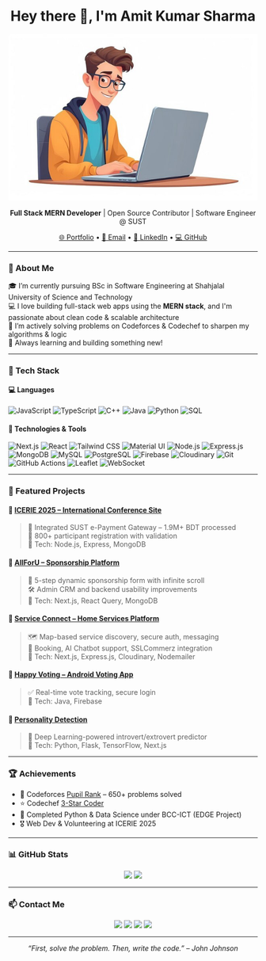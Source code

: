 <h1 align="center">Hey there 👋, I'm Amit Kumar Sharma</h1>

<p align="center">
  <img src="https://github.com/Amitsharma2468/Amitsharma2468/blob/main/cartoon.jpg" />
</p>

<p align="center">
  <strong>Full Stack MERN Developer</strong> | Open Source Contributor | Software Engineer @ SUST  
</p>
<p align="center">
  <a href="https://amitkumarsharma.vercel.app" target="_blank">🌐 Portfolio</a> •
  <a href="mailto:amit09@student.sust.edu" target="_blank">📧 Email</a> •
  <a href="https://linkedin.com/in/amit-kumar-sharma-sust/" target="_blank">🔗 LinkedIn</a> •
  <a href="https://github.com/Amitsharma2468" target="_blank">💻 GitHub</a>
</p>

---

### 🧠 About Me

🎓 I’m currently pursuing BSc in Software Engineering at Shahjalal University of Science and Technology  
💻 I love building full-stack web apps using the **MERN stack**, and I'm passionate about clean code & scalable architecture  
💬 I’m actively solving problems on Codeforces & Codechef to sharpen my algorithms & logic  
🚀 Always learning and building something new!

---

### 🚀 Tech Stack

#### 💻 Languages
![JavaScript](https://img.shields.io/badge/-JavaScript-black?style=flat&logo=javascript)
![TypeScript](https://img.shields.io/badge/-TypeScript-black?style=flat&logo=typescript)
![C++](https://img.shields.io/badge/-C++-black?style=flat&logo=cplusplus)
![Java](https://img.shields.io/badge/-Java-black?style=flat&logo=java)
![Python](https://img.shields.io/badge/-Python-black?style=flat&logo=python)
![SQL](https://img.shields.io/badge/-SQL-black?style=flat&logo=mysql)

#### 🧰 Technologies & Tools
![Next.js](https://img.shields.io/badge/-Next.js-black?style=flat&logo=next.js)
![React](https://img.shields.io/badge/-React-black?style=flat&logo=react)
![Tailwind CSS](https://img.shields.io/badge/-TailwindCSS-black?style=flat&logo=tailwind-css)
![Material UI](https://img.shields.io/badge/-MaterialUI-black?style=flat&logo=mui)
![Node.js](https://img.shields.io/badge/-Node.js-black?style=flat&logo=node.js)
![Express.js](https://img.shields.io/badge/-Express.js-black?style=flat&logo=express)
![MongoDB](https://img.shields.io/badge/-MongoDB-black?style=flat&logo=mongodb)
![MySQL](https://img.shields.io/badge/-MySQL-black?style=flat&logo=mysql)
![PostgreSQL](https://img.shields.io/badge/-PostgreSQL-black?style=flat&logo=postgresql)
![Firebase](https://img.shields.io/badge/-Firebase-black?style=flat&logo=firebase)
![Cloudinary](https://img.shields.io/badge/-Cloudinary-black?style=flat&logo=cloudinary)
![Git](https://img.shields.io/badge/-Git-black?style=flat&logo=git)
![GitHub Actions](https://img.shields.io/badge/-GitHub%20Actions-black?style=flat&logo=githubactions)
![Leaflet](https://img.shields.io/badge/-Leaflet-black?style=flat&logo=leaflet)
![WebSocket](https://img.shields.io/badge/-WebSocket-black?style=flat)

---

### 🧩 Featured Projects

#### 🔹 [ICERIE 2025 – International Conference Site](https://icerie2025.sust.edu)
> 🔐 Integrated SUST e-Payment Gateway – 1.9M+ BDT processed  
> 👥 800+ participant registration with validation  
> 🔧 Tech: Node.js, Express, MongoDB

#### 🔹 [AllForU – Sponsorship Platform](https://portal.afu.sg)
> 🔁 5-step dynamic sponsorship form with infinite scroll  
> 🛠️ Admin CRM and backend usability improvements  
> 🔧 Tech: Next.js, React Query, MongoDB

#### 🔹 [Service Connect – Home Services Platform](https://github.com/Amitsharma2468/Service-Connect-350)
> 🗺️ Map-based service discovery, secure auth, messaging  
> 📅 Booking, AI Chatbot support, SSLCommerz integration  
> 🔧 Tech: Next.js, Express.js, Cloudinary, Nodemailer

#### 🔹 [Happy Voting – Android Voting App](https://github.com/Amitsharma2468/Happy-Voting)
> ✅ Real-time vote tracking, secure login  
> 🔧 Tech: Java, Firebase

#### 🔹 [Personality Detection](https://github.com/Amitsharma2468/personalitydetection)
> 🧠 Deep Learning-powered introvert/extrovert predictor  
> 🔧 Tech: Python, Flask, TensorFlow, Next.js

---

### 🏆 Achievements

- 🧠 Codeforces [Pupil Rank](https://codeforces.com/profile/AmitSharma) – 650+ problems solved
- ⭐ Codechef [3-Star Coder](https://www.codechef.com/users/amitsharma_km)
- 📜 Completed Python & Data Science under BCC-ICT (EDGE Project)
- 🎖️ Web Dev & Volunteering at ICERIE 2025

---

### 📊 GitHub Stats

<p align="center">
  <img src="https://github-readme-stats.vercel.app/api?username=Amitsharma2468&show_icons=true&theme=radical" width="47%" />
  <img src="https://github-readme-stats.vercel.app/api/top-langs/?username=Amitsharma2468&layout=compact&theme=radical" width="47%" />
</p>

---

### 📫 Contact Me

<p align="center">
  <a href="https://amitkumarsharma.vercel.app"><img src="https://img.shields.io/badge/-Portfolio-black?style=for-the-badge&logo=vercel&logoColor=white"/></a>
  <a href="mailto:amit09@student.sust.edu"><img src="https://img.shields.io/badge/-Email-red?style=for-the-badge&logo=gmail&logoColor=white"/></a>
  <a href="https://linkedin.com/in/amit-kumar-sharma-sust/"><img src="https://img.shields.io/badge/-LinkedIn-blue?style=for-the-badge&logo=linkedin&logoColor=white"/></a>
  <a href="https://github.com/Amitsharma2468"><img src="https://img.shields.io/badge/-GitHub-black?style=for-the-badge&logo=github&logoColor=white"/></a>
</p>

---

<p align="center">
  <em>“First, solve the problem. Then, write the code.” – John Johnson</em>
</p>
